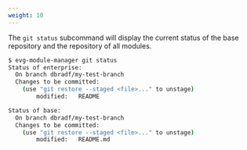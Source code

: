 ```yaml
---
weight: 10 
---
```

The `git status` subcommand will display the current status of the base repository and the 
repository of all modules.

```bash
$ evg-module-manager git status
Status of enterprise:
  On branch dbradf/my-test-branch
  Changes to be committed:
    (use "git restore --staged <file>..." to unstage)
        modified:   README

Status of base:
  On branch dbradf/my-test-branch
  Changes to be committed:
    (use "git restore --staged <file>..." to unstage)
        modified:   README.md
```
